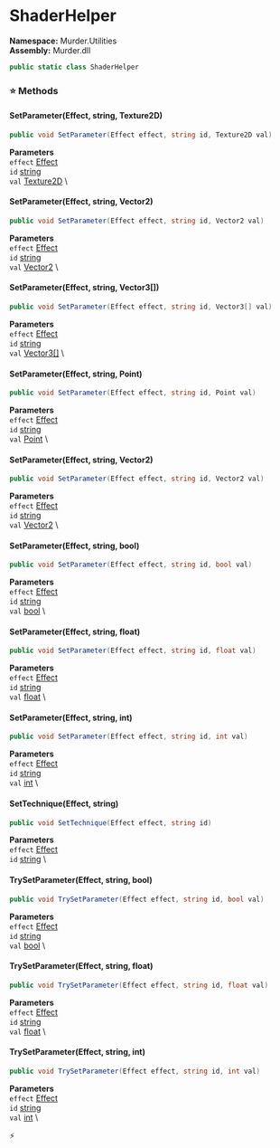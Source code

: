 # ShaderHelper

**Namespace:** Murder.Utilities \
**Assembly:** Murder.dll

```csharp
public static class ShaderHelper
```

### ⭐ Methods
#### SetParameter(Effect, string, Texture2D)
```csharp
public void SetParameter(Effect effect, string id, Texture2D val)
```

**Parameters** \
`effect` [Effect](https://docs.monogame.net/api/Microsoft.Xna.Framework.Graphics.Effect.html) \
`id` [string](https://learn.microsoft.com/en-us/dotnet/api/System.String?view=net-7.0) \
`val` [Texture2D](https://docs.monogame.net/api/Microsoft.Xna.Framework.Graphics.Texture2D.html) \

#### SetParameter(Effect, string, Vector2)
```csharp
public void SetParameter(Effect effect, string id, Vector2 val)
```

**Parameters** \
`effect` [Effect](https://docs.monogame.net/api/Microsoft.Xna.Framework.Graphics.Effect.html) \
`id` [string](https://learn.microsoft.com/en-us/dotnet/api/System.String?view=net-7.0) \
`val` [Vector2](https://docs.monogame.net/api/Microsoft.Xna.Framework.Vector2.html) \

#### SetParameter(Effect, string, Vector3[])
```csharp
public void SetParameter(Effect effect, string id, Vector3[] val)
```

**Parameters** \
`effect` [Effect](https://docs.monogame.net/api/Microsoft.Xna.Framework.Graphics.Effect.html) \
`id` [string](https://learn.microsoft.com/en-us/dotnet/api/System.String?view=net-7.0) \
`val` [Vector3[]](https://docs.monogame.net/api/Microsoft.Xna.Framework.Vector3.html) \

#### SetParameter(Effect, string, Point)
```csharp
public void SetParameter(Effect effect, string id, Point val)
```

**Parameters** \
`effect` [Effect](https://docs.monogame.net/api/Microsoft.Xna.Framework.Graphics.Effect.html) \
`id` [string](https://learn.microsoft.com/en-us/dotnet/api/System.String?view=net-7.0) \
`val` [Point](../..//Murder/Core/Geometry/Point.html) \

#### SetParameter(Effect, string, Vector2)
```csharp
public void SetParameter(Effect effect, string id, Vector2 val)
```

**Parameters** \
`effect` [Effect](https://docs.monogame.net/api/Microsoft.Xna.Framework.Graphics.Effect.html) \
`id` [string](https://learn.microsoft.com/en-us/dotnet/api/System.String?view=net-7.0) \
`val` [Vector2](../..//Murder/Core/Geometry/Vector2.html) \

#### SetParameter(Effect, string, bool)
```csharp
public void SetParameter(Effect effect, string id, bool val)
```

**Parameters** \
`effect` [Effect](https://docs.monogame.net/api/Microsoft.Xna.Framework.Graphics.Effect.html) \
`id` [string](https://learn.microsoft.com/en-us/dotnet/api/System.String?view=net-7.0) \
`val` [bool](https://learn.microsoft.com/en-us/dotnet/api/System.Boolean?view=net-7.0) \

#### SetParameter(Effect, string, float)
```csharp
public void SetParameter(Effect effect, string id, float val)
```

**Parameters** \
`effect` [Effect](https://docs.monogame.net/api/Microsoft.Xna.Framework.Graphics.Effect.html) \
`id` [string](https://learn.microsoft.com/en-us/dotnet/api/System.String?view=net-7.0) \
`val` [float](https://learn.microsoft.com/en-us/dotnet/api/System.Single?view=net-7.0) \

#### SetParameter(Effect, string, int)
```csharp
public void SetParameter(Effect effect, string id, int val)
```

**Parameters** \
`effect` [Effect](https://docs.monogame.net/api/Microsoft.Xna.Framework.Graphics.Effect.html) \
`id` [string](https://learn.microsoft.com/en-us/dotnet/api/System.String?view=net-7.0) \
`val` [int](https://learn.microsoft.com/en-us/dotnet/api/System.Int32?view=net-7.0) \

#### SetTechnique(Effect, string)
```csharp
public void SetTechnique(Effect effect, string id)
```

**Parameters** \
`effect` [Effect](https://docs.monogame.net/api/Microsoft.Xna.Framework.Graphics.Effect.html) \
`id` [string](https://learn.microsoft.com/en-us/dotnet/api/System.String?view=net-7.0) \

#### TrySetParameter(Effect, string, bool)
```csharp
public void TrySetParameter(Effect effect, string id, bool val)
```

**Parameters** \
`effect` [Effect](https://docs.monogame.net/api/Microsoft.Xna.Framework.Graphics.Effect.html) \
`id` [string](https://learn.microsoft.com/en-us/dotnet/api/System.String?view=net-7.0) \
`val` [bool](https://learn.microsoft.com/en-us/dotnet/api/System.Boolean?view=net-7.0) \

#### TrySetParameter(Effect, string, float)
```csharp
public void TrySetParameter(Effect effect, string id, float val)
```

**Parameters** \
`effect` [Effect](https://docs.monogame.net/api/Microsoft.Xna.Framework.Graphics.Effect.html) \
`id` [string](https://learn.microsoft.com/en-us/dotnet/api/System.String?view=net-7.0) \
`val` [float](https://learn.microsoft.com/en-us/dotnet/api/System.Single?view=net-7.0) \

#### TrySetParameter(Effect, string, int)
```csharp
public void TrySetParameter(Effect effect, string id, int val)
```

**Parameters** \
`effect` [Effect](https://docs.monogame.net/api/Microsoft.Xna.Framework.Graphics.Effect.html) \
`id` [string](https://learn.microsoft.com/en-us/dotnet/api/System.String?view=net-7.0) \
`val` [int](https://learn.microsoft.com/en-us/dotnet/api/System.Int32?view=net-7.0) \



⚡